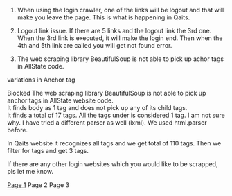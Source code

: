 

1. When using the login crawler, one of the links will be logout and that will make you leave the page. This is what is happening in Qaits.

2. Logout link issue. If there are 5 links and the logout link the 3rd one. When the 3rd link is executed, it will make the login end. 
   Then when the 4th and 5th link are called you will get not found error.
   
3. The web scraping library BeautifulSoup is not able to pick up achor tags in AllState code.

variations in Anchor tag

Blocked
The web scraping library BeautifulSoup is not able to pick up anchor tags in AllState website code.  
It finds body as 1 tag and does not pick up any of its child tags.  
It finds a total of 17 tags. All the tags under <body> is considered 1 tag. I am not sure why.
I have tried a different parser as well (lxml). We used html.parser before. 

In Qaits website it recognizes all tags and we get total of 110 tags. Then we filter for <a> tags and get 3 tags.  

If there are any other login websites which you would like to be scrapped, pls let me know.


<a href="page1.html">Page 1</a>
<a onclick="location.href='page2.html'">Page 2</a>
<a data-href="page3.html">Page 3</a>